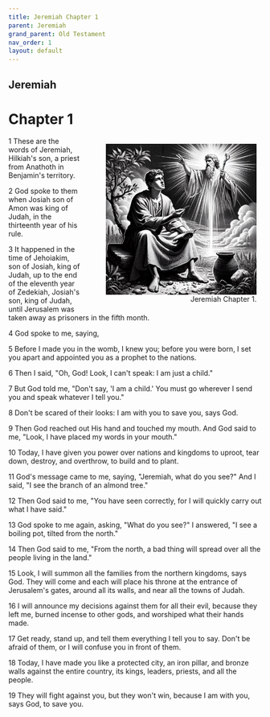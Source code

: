 ```yaml
---
title: Jeremiah Chapter 1
parent: Jeremiah
grand_parent: Old Testament
nav_order: 1
layout: default
---
```


## Jeremiah

# Chapter 1

<figure style="float: right; margin-right: 10px;">
    <img src="/assets/Image/Jeremiah/500/1.jpg" alt="Jeremiah Chapter 1" style="width: 300px; height: 300px; float: right;padding-left: 10px;"/>
    <figcaption style="clear: both;text-align: right;">Jeremiah Chapter 1.</figcaption>
</figure>
1 These are the words of Jeremiah, Hilkiah's son, a priest from Anathoth in Benjamin's territory.

2 God spoke to them when Josiah son of Amon was king of Judah, in the thirteenth year of his rule.

3 It happened in the time of Jehoiakim, son of Josiah, king of Judah, up to the end of the eleventh year of Zedekiah, Josiah's son, king of Judah, until Jerusalem was taken away as prisoners in the fifth month.

4 God spoke to me, saying,

5 Before I made you in the womb, I knew you; before you were born, I set you apart and appointed you as a prophet to the nations.

6 Then I said, "Oh, God! Look, I can't speak: I am just a child."

7 But God told me, "Don't say, 'I am a child.' You must go wherever I send you and speak whatever I tell you."

8 Don't be scared of their looks: I am with you to save you, says God.

9 Then God reached out His hand and touched my mouth. And God said to me, "Look, I have placed my words in your mouth."

10 Today, I have given you power over nations and kingdoms to uproot, tear down, destroy, and overthrow, to build and to plant.

11 God's message came to me, saying, "Jeremiah, what do you see?" And I said, "I see the branch of an almond tree."

12 Then God said to me, "You have seen correctly, for I will quickly carry out what I have said."

13 God spoke to me again, asking, "What do you see?" I answered, "I see a boiling pot, tilted from the north."

14 Then God said to me, "From the north, a bad thing will spread over all the people living in the land."

15 Look, I will summon all the families from the northern kingdoms, says God. They will come and each will place his throne at the entrance of Jerusalem's gates, around all its walls, and near all the towns of Judah.

16 I will announce my decisions against them for all their evil, because they left me, burned incense to other gods, and worshiped what their hands made.

17 Get ready, stand up, and tell them everything I tell you to say. Don't be afraid of them, or I will confuse you in front of them.

18 Today, I have made you like a protected city, an iron pillar, and bronze walls against the entire country, its kings, leaders, priests, and all the people.

19 They will fight against you, but they won't win, because I am with you, says God, to save you.


